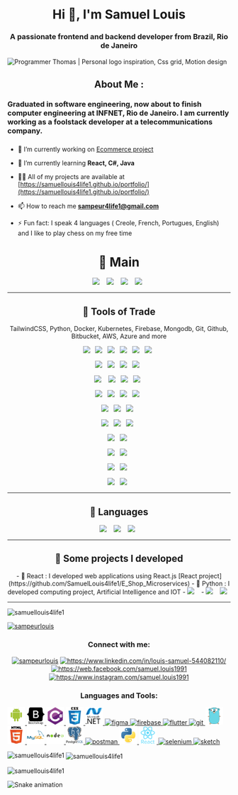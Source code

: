 
<h1 align="center">Hi 👋, I'm Samuel Louis</h1>
<h3 align="center">A passionate frontend and backend developer from Brazil, Rio de Janeiro</h3>
<img align="center" src="https://i.pinimg.com/originals/e1/f3/41/e1f3413bf5036045713341394f617225.gif" data-deferred="1" jsaction="load:XAeZkd;" jsname="HiaYvf" class="n3VNCb KAlRDb" alt="Programmer Thomas | Personal logo inspiration, Css grid, Motion design" id="imi" data-w="800" data-h="600" data-atf="true" data-iml="72125.30000001192" style="height: 443px; width: 590.667px; margin: 0px;">

<h2 font-size:40em; align="center">About Me :</h2>

### Graduated in software engineering, now about to finish computer engineering at INFNET, Rio de Janeiro. I am currently working as a foolstack developer at a telecommunications company.

###

- 🔭 I’m currently working on [Ecommerce project](https://github.com/SamuelLouis4life1/E_Shop_Microservices)

- 🌱 I’m currently learning **React, C#, Java**

- 👨‍💻 All of my projects are available at [https://samuellouis4life1.github.io/portfolio/](https://samuellouis4life1.github.io/portfolio/)

- 📫 How to reach me **sampeur4life1@gmail.com**

- ⚡ Fun fact: I speak 4 languages ( Creole, French, Portugues, English) and I like to play chess on my free time


<h1 align="center"><strong> 🔭 Main </strong> </h1>
<p align="center">
  <img src="https://img.shields.io/badge/C%23-239120?style=for-the-badge&logo=c-sharp&logoColor=white" />&nbsp;&nbsp;&nbsp;
  <img src="https://img.shields.io/badge/Go-00ADD8?style=for-the-badge&logo=go&logoColor=white" />&nbsp;&nbsp;&nbsp;
  <img src="https://img.shields.io/badge/react%20-%2300D9FF.svg?&style=for-the-badge&logo=react&logoColor=white" />&nbsp;&nbsp;&nbsp;
  <img src="https://img.shields.io/badge/MySQL-005C84?style=for-the-badge&logo=mysql&logoColor=white" />&nbsp;&nbsp;
</p>
<hr>


<h2 align="center"> 🔭 Tools of Trade</h2>
<p align="center">TailwindCSS, Python, Docker, Kubernetes, Firebase, Mongodb, Git, Github, Bitbucket, AWS, Azure and more</p>
<p align="center">
  <img src="https://img.shields.io/badge/MongoDB-4EA94B?style=for-the-badge&logo=mongodb&logoColor=white" />&nbsp;&nbsp;
  <img src="https://img.shields.io/badge/MySQL-005C84?style=for-the-badge&logo=mysql&logoColor=white" />&nbsp;&nbsp;
  <img src="https://img.shields.io/badge/PostgreSQL-316192?style=for-the-badge&logo=postgresql&logoColor=white" />&nbsp;&nbsp;
  <img src="https://img.shields.io/badge/firebase-ffca28?style=for-the-badge&logo=firebase&logoColor=black" />&nbsp;&nbsp;
  <img src="https://img.shields.io/badge/rabbitmq-%23FF6600.svg?&style=for-the-badge&logo=rabbitmq&logoColor=white" />&nbsp;&nbsp;
  <img src="https://img.shields.io/badge/redis-%23DD0031.svg?&style=for-the-badge&logo=redis&logoColor=white" />&nbsp;&nbsp;
</p>

<p align="center">
  <img src="https://img.shields.io/badge/Android_Studio-3DDC84?style=for-the-badge&logo=android-studio&logoColor=white" />&nbsp;&nbsp;
  <img src="https://img.shields.io/badge/Colab-F9AB00?style=for-the-badge&logo=googlecolab&color=525252" />&nbsp;&nbsp;
  <img src="https://img.shields.io/badge/VSCode-0078D4?style=for-the-badge&logo=visual%20studio%20code&logoColor=white" />&nbsp;&nbsp;
  <img src="https://img.shields.io/badge/Visual_Studio-5C2D91?style=for-the-badge&logo=visual%20studio&logoColor=white" />&nbsp;&nbsp;
</p>

<p align="center">
  <img src="https://img.shields.io/badge/react%20-%2300D9FF.svg?&style=for-the-badge&logo=react&logoColor=white" />&nbsp;&nbsp;&nbsp;
  <img src="https://img.shields.io/badge/React_Router-CA4245?style=for-the-badge&logo=react-router&logoColor=white" />&nbsp;&nbsp;
  <img src="https://img.shields.io/badge/Redux-593D88?style=for-the-badge&logo=redux&logoColor=white" />&nbsp;&nbsp;
  <img src="https://img.shields.io/badge/Redux%20saga-86D46B?style=for-the-badge&logo=redux%20saga&logoColor=999999" />&nbsp;&nbsp;
</p>

<p align="center">
  <img src="https://img.shields.io/badge/Keras-FF0000?style=for-the-badge&logo=keras&logoColor=white" />&nbsp;&nbsp;
  <img src="https://img.shields.io/badge/TensorFlow-FF6F00?style=for-the-badge&logo=tensorflow&logoColor=white" />&nbsp;&nbsp;
  <img src="https://img.shields.io/badge/Pandas-2C2D72?style=for-the-badge&logo=pandas&logoColor=white" />&nbsp;&nbsp;
  <img src="https://img.shields.io/badge/TensorFlow-FF6F00?style=for-the-badge&logo=TensorFlow&logoColor=white" />&nbsp;&nbsp;
</p>

<p align="center">
  <img src="https://img.shields.io/badge/Amazon_AWS-FF9900?style=for-the-badge&logo=amazonaws&logoColor=white" />&nbsp;&nbsp;
  <img src="https://img.shields.io/badge/Netlify-00C7B7?style=for-the-badge&logo=netlify&logoColor=white" />&nbsp;&nbsp;
  <img src="https://img.shields.io/badge/microsoft%20azure-0089D6?style=for-the-badge&logo=microsoft-azure&logoColor=white" />&nbsp;&nbsp;
</p>

<p align="center">
  <img src="https://img.shields.io/badge/Bootstrap-563D7C?style=for-the-badge&logo=bootstrap&logoColor=white" />&nbsp;&nbsp;
  <img src="https://img.shields.io/badge/CSS3-1572B6?style=for-the-badge&logo=css3&logoColor=white" />&nbsp;&nbsp;
  <img src="https://img.shields.io/badge/tailwind-css%20-%231572B6.svg?&style=for-the-badge&logo=tailwind-css&logoColor=white" />&nbsp;&nbsp;
</p>

<p align="center">
  <img src="https://img.shields.io/badge/Docker-2CA5E0?style=for-the-badge&logo=docker&logoColor=white" />&nbsp;&nbsp;
  <img src="https://img.shields.io/badge/kubernetes-326ce5.svg?&style=for-the-badge&logo=kubernetes&logoColor=white" />&nbsp;&nbsp;
</p>
<p align="center">
  <img src="https://img.shields.io/badge/Postman-FF6C37?style=for-the-badge&logo=Postman&logoColor=white" />&nbsp;&nbsp;
  <img src="https://img.shields.io/badge/Swagger-85EA2D?style=for-the-badge&logo=Swagger&logoColor=white" />&nbsp;&nbsp;
</p>

<p align="center">
  <img src="https://img.shields.io/badge/Figma-F24E1E?style=for-the-badge&logo=figma&logoColor=white" />&nbsp;&nbsp;
  <img src="https://img.shields.io/badge/Sketch-FFB387?style=for-the-badge&logo=sketch&logoColor=black" />&nbsp;&nbsp;
</p>

<p align="center">
  <img src="https://img.shields.io/badge/.NET-512BD4?style=for-the-badge&logo=dotnet&logoColor=white" />&nbsp;&nbsp;
  <img src="https://img.shields.io/badge/kubernetes-326ce5.svg?&style=for-the-badge&logo=kubernetes&logoColor=white" />&nbsp;&nbsp;
</p>

<hr>
<h2 align="center"> 🔭 Languages </h2>
<p align="center">
  <img src="https://img.shields.io/badge/C%23-239120?style=for-the-badge&logo=c-sharp&logoColor=white" />&nbsp;&nbsp;&nbsp;
  <img src="https://img.shields.io/badge/Go-00ADD8?style=for-the-badge&logo=go&logoColor=white" />&nbsp;&nbsp;&nbsp;
  <img src="https://img.shields.io/badge/Python-FFD43B?style=for-the-badge&logo=python&logoColor=blue" />&nbsp;&nbsp;
</p>
<hr>

<h2 align="center"> 🔭 Some projects I developed </h2>
<p align="center">
  - 🔭 React : I developed web applications using React.js [React project](https://github.com/SamuelLouis4life1/E_Shop_Microservices)
  - 🔭 Python : I developed computing project, Artificial Intelligence and IOT
  - <img src="https://img.shields.io/badge/.NET-512BD4?style=for-the-badge&logo=dotnet&logoColor=white" />&nbsp;&nbsp;&nbsp;
  - <img src="https://img.shields.io/badge/react%20-%2300D9FF.svg?&style=for-the-badge&logo=react&logoColor=white" />&nbsp;&nbsp;&nbsp;
  <img src="https://img.shields.io/badge/tailwind-css%20-%231572B6.svg?&style=for-the-badge&logo=tailwind-css&logoColor=white" />&nbsp;&nbsp;
</p>

<hr>

<p align="left"> <img src="https://komarev.com/ghpvc/?username=samuellouis4life1&label=Profile%20views&color=0e75b6&style=flat" alt="samuellouis4life1" /> </p>

<p align="left"> <a href="https://twitter.com/sampeurlouis" target="blank"><img src="https://img.shields.io/twitter/follow/sampeurlouis?logo=twitter&style=for-the-badge" alt="sampeurlouis" /></a> </p>



<h3 align="center">Connect with me:</h3>
<p align="center">
<a href="https://twitter.com/sampeurlouis" target="blank"><img align="center" src="https://raw.githubusercontent.com/rahuldkjain/github-profile-readme-generator/master/src/images/icons/Social/twitter.svg" alt="sampeurlouis" height="30" width="40" /></a>
<a href="https://linkedin.com/in/https://www.linkedin.com/in/louis-samuel-544082110/" target="blank"><img align="center" src="https://raw.githubusercontent.com/rahuldkjain/github-profile-readme-generator/master/src/images/icons/Social/linked-in-alt.svg" alt="https://www.linkedin.com/in/louis-samuel-544082110/" height="30" width="40" /></a>
<a href="https://fb.com/https://web.facebook.com/louis.samuel.7" target="blank"><img align="center" src="https://raw.githubusercontent.com/rahuldkjain/github-profile-readme-generator/master/src/images/icons/Social/facebook.svg" alt="https://web.facebook.com/samuel.louis1991" height="30" width="40" /></a>
<a href="https://instagram.com/https://www.instagram.com/samuel.louis1991" target="blank"><img align="center" src="https://raw.githubusercontent.com/rahuldkjain/github-profile-readme-generator/master/src/images/icons/Social/instagram.svg" alt="https://www.instagram.com/samuel.louis1991" height="30" width="40" /></a>
</p>


<h3 align="center">Languages and Tools:</h3>
<p align="left"> <a href="https://developer.android.com" target="_blank" rel="noreferrer"> <img src="https://raw.githubusercontent.com/devicons/devicon/master/icons/android/android-original-wordmark.svg" alt="android" width="40" height="40"/> </a> <a href="https://getbootstrap.com" target="_blank" rel="noreferrer"> <img src="https://raw.githubusercontent.com/devicons/devicon/master/icons/bootstrap/bootstrap-plain-wordmark.svg" alt="bootstrap" width="40" height="40"/> </a> <a href="https://www.w3schools.com/cs/" target="_blank" rel="noreferrer"> <img src="https://raw.githubusercontent.com/devicons/devicon/master/icons/csharp/csharp-original.svg" alt="csharp" width="40" height="40"/> </a> <a href="https://www.w3schools.com/css/" target="_blank" rel="noreferrer"> <img src="https://raw.githubusercontent.com/devicons/devicon/master/icons/css3/css3-original-wordmark.svg" alt="css3" width="40" height="40"/> </a> <a href="https://dotnet.microsoft.com/" target="_blank" rel="noreferrer"> <img src="https://raw.githubusercontent.com/devicons/devicon/master/icons/dot-net/dot-net-original-wordmark.svg" alt="dotnet" width="40" height="40"/> </a> <a href="https://www.figma.com/" target="_blank" rel="noreferrer"> <img src="https://www.vectorlogo.zone/logos/figma/figma-icon.svg" alt="figma" width="40" height="40"/> </a> <a href="https://firebase.google.com/" target="_blank" rel="noreferrer"> <img src="https://www.vectorlogo.zone/logos/firebase/firebase-icon.svg" alt="firebase" width="40" height="40"/> </a> <a href="https://flutter.dev" target="_blank" rel="noreferrer"> <img src="https://www.vectorlogo.zone/logos/flutterio/flutterio-icon.svg" alt="flutter" width="40" height="40"/> </a> <a href="https://git-scm.com/" target="_blank" rel="noreferrer"> <img src="https://www.vectorlogo.zone/logos/git-scm/git-scm-icon.svg" alt="git" width="40" height="40"/> </a> <a href="https://golang.org" target="_blank" rel="noreferrer"> <img src="https://raw.githubusercontent.com/devicons/devicon/master/icons/go/go-original.svg" alt="go" width="40" height="40"/> </a> <a href="https://www.w3.org/html/" target="_blank" rel="noreferrer"> <img src="https://raw.githubusercontent.com/devicons/devicon/master/icons/html5/html5-original-wordmark.svg" alt="html5" width="40" height="40"/> </a> <a href="https://www.mysql.com/" target="_blank" rel="noreferrer"> <img src="https://raw.githubusercontent.com/devicons/devicon/master/icons/mysql/mysql-original-wordmark.svg" alt="mysql" width="40" height="40"/> </a> <a href="https://nodejs.org" target="_blank" rel="noreferrer"> <img src="https://raw.githubusercontent.com/devicons/devicon/master/icons/nodejs/nodejs-original-wordmark.svg" alt="nodejs" width="40" height="40"/> </a> <a href="https://www.postgresql.org" target="_blank" rel="noreferrer"> <img src="https://raw.githubusercontent.com/devicons/devicon/master/icons/postgresql/postgresql-original-wordmark.svg" alt="postgresql" width="40" height="40"/> </a> <a href="https://postman.com" target="_blank" rel="noreferrer"> <img src="https://www.vectorlogo.zone/logos/getpostman/getpostman-icon.svg" alt="postman" width="40" height="40"/> </a> <a href="https://www.python.org" target="_blank" rel="noreferrer"> <img src="https://raw.githubusercontent.com/devicons/devicon/master/icons/python/python-original.svg" alt="python" width="40" height="40"/> </a> <a href="https://reactjs.org/" target="_blank" rel="noreferrer"> <img src="https://raw.githubusercontent.com/devicons/devicon/master/icons/react/react-original-wordmark.svg" alt="react" width="40" height="40"/> </a> <a href="https://www.selenium.dev" target="_blank" rel="noreferrer"> <img src="https://raw.githubusercontent.com/detain/svg-logos/780f25886640cef088af994181646db2f6b1a3f8/svg/selenium-logo.svg" alt="selenium" width="40" height="40"/> </a> <a href="https://www.sketch.com/" target="_blank" rel="noreferrer"> <img src="https://www.vectorlogo.zone/logos/sketchapp/sketchapp-icon.svg" alt="sketch" width="40" height="40"/> </a> </p>

<p><img align="left" src="https://github-readme-stats.vercel.app/api/top-langs?username=samuellouis4life1&show_icons=true&locale=en&layout=compact" alt="samuellouis4life1" /></p>

<p>&nbsp;<img align="center" src="https://github-readme-stats.vercel.app/api?username=samuellouis4life1&show_icons=true&locale=en" alt="samuellouis4life1" /></p>

<p><img align="center" src="https://github-readme-streak-stats.herokuapp.com/?user=samuellouis4life1&" alt="samuellouis4life1" /></p>



![Snake animation](https://github.com/SamuelLouis4life1/SamuelLouis4life1/blob/output/github-contribution-grid-snake.svg)
